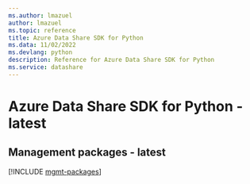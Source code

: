 ```yaml
---
ms.author: lmazuel
author: lmazuel
ms.topic: reference
title: Azure Data Share SDK for Python
ms.data: 11/02/2022
ms.devlang: python
description: Reference for Azure Data Share SDK for Python
ms.service: datashare
---
```

# Azure Data Share SDK for Python - latest

## Management packages - latest
[!INCLUDE [mgmt-packages](data-share-mgmt-index.md)]